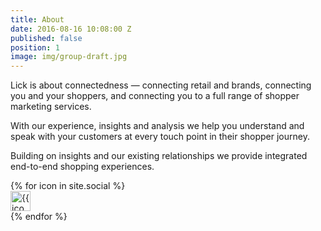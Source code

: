 ```yaml
---
title: About
date: 2016-08-16 10:08:00 Z
published: false
position: 1
image: img/group-draft.jpg
---
```


<div class="u-center-block u-center-block--small
 u-center-block--outline u-vertical-space u-text-size--mid u-text-center" markdown="1">
  Lick is about connectedness &mdash; connecting retail and brands, connecting you and your shoppers, and connecting you to a full range of shopper marketing services.

  With our experience, insights and analysis we help you understand and speak with your customers at every touch point in their shopper journey.

  Building on insights and our existing relationships we provide integrated end-to-end shopping experiences.
</div>
<div class="u-center-block u-center-block--large">
  <div class="grid grid--center grid--gutter">
    {% for icon in site.social %}
      <div class="grid__item grid__item--gutter grid__item--icons">
        <a class="no-link-style" href="{{ icon.link }}">
          <img class="u-icon" src="{{ icon.image }}" alt="{{ icon.title }} icon" width="32px" height="32px">
        </a>
      </div>
    {% endfor %}
  </div>
</div>
